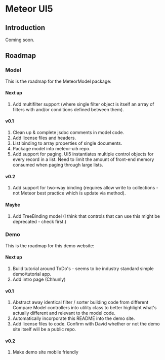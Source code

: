 # Meteor UI5

## Introduction

Coming soon.

## Roadmap

### Model

This is the roadmap for the MeteorModel package:

#### Next up

1. Add multifilter support (where single filter object is itself an array of filters with and/or conditions defined between them).

#### v0.1

1. Clean up & complete jsdoc comments in model code.
1. Add license files and headers.
1. List binding to array properties of single documents.
1. Package model into meteor-ui5 repo.
1. Add support for paging.  UI5 instantiates multiple control objects for every record in a list.  Need to limit the amount of front-end memory consumed when paging through large lists.

#### v0.2

1. Add support for two-way binding (requires allow write to collections - not Meteor best practice which is update via method).

#### Maybe

1. Add TreeBinding model (I think that controls that can use this might be deprecated - check first.)

### Demo

This is the roadmap for this demo website:

#### Next up

1. Build tutorial around ToDo's - seems to be industry standard simple demo/tutorial app.
1. Add intro page (Chhunly)

#### v0.1

1. Abstract away identical filter / sorter building code from different Compare Model controllers into utility class to better highlight what's actually different and relevant to the model code.
1. Automatically incorporate this README into the demo site.
1. Add license files to code. Confirm with David whether or not the demo site itself will be a public repo.

#### v0.2

1. Make demo site mobile friendly
